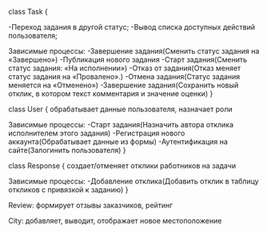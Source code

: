 class Task {

-Переход задания в другой статус;
-Вывод списка доступных действий пользователя;

  Зависимые процессы:
-Завершение задания(Сменить статус задания на «Завершено»)
-Публикация нового задания
-Старт задания(Сменить статус задания: «На исполнении»)
-Отказ от задания(Отказ меняет статус задания на «Провалено».)
-Отмена задания(Статус задания меняется на «Отменено»)
-Завершение задания(Сохранить новый отклик, в котором текст комментария и значение оценки)
}

class User {
обрабатывает данные пользователя, назначает роли

  Зависимые процессы:
-Старт задания(Назначить автора отклика исполнителем этого задания)
-Регистрация нового аккаунта(Обрабатывает данные из формы)
-Аутентификация на сайте(Залогинить пользователя)
}

class Response {
создает/отменяет отклики работников на задачи

  Зависимые процессы:
-Добавление отклика(Добавить отклик в таблицу откликов с привязкой к заданию)
}

Review: формирует отзывы заказчиков, рейтинг

City: добавляет, выводит, отображает новое местоположение
